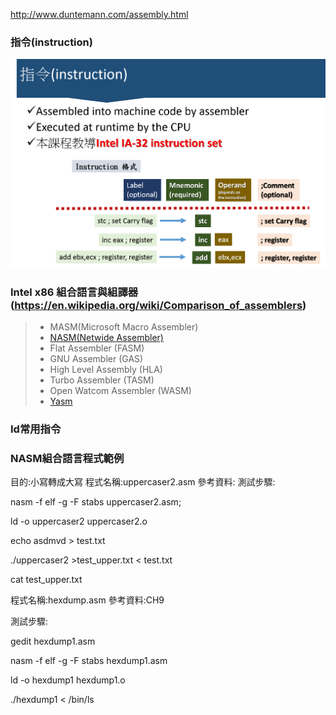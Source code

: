 
http://www.duntemann.com/assembly.html


### 指令(instruction)

![指令(instruction)](pic/instruction.png)

### Intel x86 組合語言與組譯器(https://en.wikipedia.org/wiki/Comparison_of_assemblers)

>* MASM(Microsoft Macro Assembler)
>* [NASM(Netwide Assembler)](https://en.wikipedia.org/wiki/Netwide_Assembler)
>* Flat Assembler (FASM) 
>* GNU Assembler (GAS) 
>* High Level Assembly (HLA) 
>* Turbo Assembler (TASM) 
>* Open Watcom Assembler (WASM) 
>* [Yasm](https://en.wikipedia.org/wiki/Yasm)

### Id常用指令

### NASM組合語言程式範例

目的:小寫轉成大寫
程式名稱:uppercaser2.asm
參考資料:
測試步驟:

nasm -f elf -g -F stabs uppercaser2.asm;    

ld -o uppercaser2 uppercaser2.o

echo asdmvd > test.txt

./uppercaser2 >test_upper.txt < test.txt

cat test_upper.txt 


程式名稱:hexdump.asm
參考資料:CH9

測試步驟:

gedit hexdump1.asm

nasm -f elf -g -F stabs hexdump1.asm

ld -o hexdump1 hexdump1.o

./hexdump1 < /bin/ls



 
